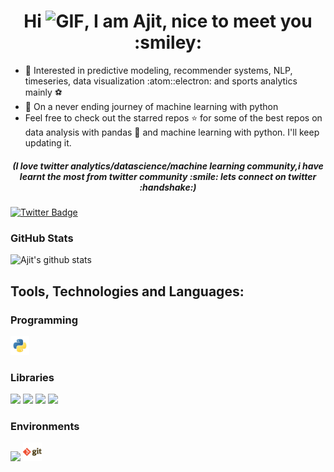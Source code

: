 <h1 align="center">Hi <img height=30 width=30 alt="GIF" src="https://raw.githubusercontent.com/MartinHeinz/MartinHeinz/master/wave.gif" />, I am Ajit, nice to meet you :smiley: </h1>

- 👀 Interested in predictive modeling, recommender systems, NLP, timeseries, data visualization :atom::electron: and sports analytics mainly :soccer:       
- 📖 On a never ending journey of machine learning with python
- Feel free to check out the starred repos :star: for some of the best repos on data analysis with pandas :panda_face: and machine learning with python. I'll keep updating it. 

<h5 align="center"><i>(I love twitter analytics/datascience/machine learning community,i have learnt the most from twitter community :smile: lets connect on twitter :handshake:)</i></h5>

[![Twitter Badge](https://img.shields.io/badge/-@Ajitminj-1ca0f1?style=flat&labelColor=1ca0f1&logo=twitter&logoColor=white&link=https://twitter.com/Ajitminj)](https://twitter.com/Ajitminj)

### GitHub Stats

![Ajit's github stats](https://github-readme-stats.vercel.app/api?username=ajitminj&theme=tokyonight&show_icons=true)

## Tools, Technologies and Languages:
### Programming
<code><img height="30" src="https://raw.githubusercontent.com/github/explore/80688e429a7d4ef2fca1e82350fe8e3517d3494d/topics/python/python.png"></code>

### Libraries
<code><img height="30" src="https://upload.wikimedia.org/wikipedia/commons/thumb/0/05/Scikit_learn_logo_small.svg/1280px-Scikit_learn_logo_small.svg.png"></code>
<code><img height="30" src="https://numpy.org/images/logos/numpy.svg"></code>
<code><img height="30" src="https://upload.wikimedia.org/wikipedia/commons/thumb/2/22/Pandas_mark.svg/1200px-Pandas_mark.svg.png"></code>
<code><img height="30" src="https://upload.wikimedia.org/wikipedia/commons/thumb/8/84/Matplotlib_icon.svg/1200px-Matplotlib_icon.svg.png"></code>

### Environments
<code><img height="30" src="https://www.psych.mcgill.ca/labs/mogillab/anaconda2/pkgs/anaconda-navigator-1.4.3-py27_0/lib/python2.7/site-packages/anaconda_navigator/static/images/anaconda-icon-1024x1024.png"></code>
<code><img height="30" src="https://raw.githubusercontent.com/github/explore/80688e429a7d4ef2fca1e82350fe8e3517d3494d/topics/git/git.png"></code>



<!---
ajitminj/ajitminj is a ✨ special ✨ repository because its `README.md` (this file) appears on your GitHub profile.
You can click the Preview link to take a look at your changes.
--->
